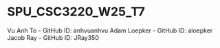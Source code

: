 # SPU_CSC3220_W25_T7

Vu Anh To - GitHub ID: anhvuanhvu
Adam Loepker - GitHub ID: aloepker
Jacob Ray - GitHub ID: JRay350
